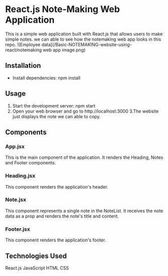 # React.js Note-Making Web Application
This is a simple web application built with React.js that allows users to make simple notes. 
we can able to see how the notemaking web app looks in this repo.
![Employee data](/Basic-NOTEMAKING-website-using-react/notemaking web app image.png)
## Installation
- Install dependencies: npm install
## Usage
1. Start the development server: npm start
2. Open your web browser and go to http://localhost:3000
3.The website just displays the note we can able to copy.
## Components
### App.jsx
This is the main component of the application. It renders the Heading, Notes and Footer components. 

### Heading.jsx
This component renders the application's header.

### Note.jsx
This component represents a single note in the NoteList. It receives the note data as a prop and renders the note's title and content.

### Footer.jsx
This component renders the application's footer.

## Technologies Used
React.js
JavaScript
HTML
CSS




